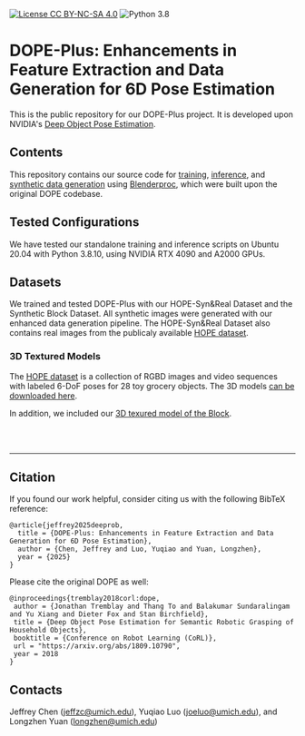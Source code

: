 [![License CC BY-NC-SA 4.0](https://img.shields.io/badge/License-CC%20BY--NC--SA%204.0-blue.svg)](https://creativecommons.org/licenses/by-nc-sa/4.0/legalcode)
![Python 3.8](https://img.shields.io/badge/python-3.8-blue.svg)

# DOPE-Plus: Enhancements in Feature Extraction and Data Generation for 6D Pose Estimation

This is the public repository for our DOPE-Plus project. It is developed upon NVIDIA's [Deep Object Pose Estimation](https://github.com/NVlabs/Deep_Object_Pose).


## Contents
This repository contains our source code for [training](train), [inference](inference), and [synthetic data generation](data_generation) using [Blenderproc](https://github.com/DLR-RM/BlenderProc), which were built upon the original DOPE codebase.


## Tested Configurations

We have tested our standalone training and inference scripts on Ubuntu 20.04 with Python 3.8.10, using NVIDIA RTX 4090 and A2000 GPUs. 


## Datasets

We trained and tested DOPE-Plus with our HOPE-Syn&Real Dataset and the Synthetic Block Dataset. All synthetic images were generated with our enhanced data generation pipeline. The HOPE-Syn&Real Dataset also contains real images from the publicaly available [HOPE dataset](https://github.com/swtyree/hope-dataset/).


### 3D Textured Models
The [HOPE dataset](https://github.com/swtyree/hope-dataset/) is a collection of RGBD images and video sequences with labeled 6-DoF poses for 28 toy grocery objects.  The 3D models [can be  downloaded here](https://drive.google.com/drive/folders/1jiJS9KgcYAkfb8KJPp5MRlB0P11BStft). 

In addition, we included our [3D texured model of the Block](data_generation/blenderproc_data_gen/models/Block_w_sandpaper_obj/).

<br><br>

---


## Citation

If you found our work helpful, consider citing us with the following BibTeX reference:

```
@article{jeffrey2025deeprob,
  title = {DOPE-Plus: Enhancements in Feature Extraction and Data Generation for 6D Pose Estimation},
  author = {Chen, Jeffrey and Luo, Yuqiao and Yuan, Longzhen},
  year = {2025}
}
```

Please cite the original DOPE as well:
```
@inproceedings{tremblay2018corl:dope,
 author = {Jonathan Tremblay and Thang To and Balakumar Sundaralingam and Yu Xiang and Dieter Fox and Stan Birchfield},
 title = {Deep Object Pose Estimation for Semantic Robotic Grasping of Household Objects},
 booktitle = {Conference on Robot Learning (CoRL)},
 url = "https://arxiv.org/abs/1809.10790",
 year = 2018
}
```

## Contacts

Jeffrey Chen (jeffzc@umich.edu), Yuqiao Luo (joeluo@umich.edu), and Longzhen Yuan (longzhen@umich.edu)
